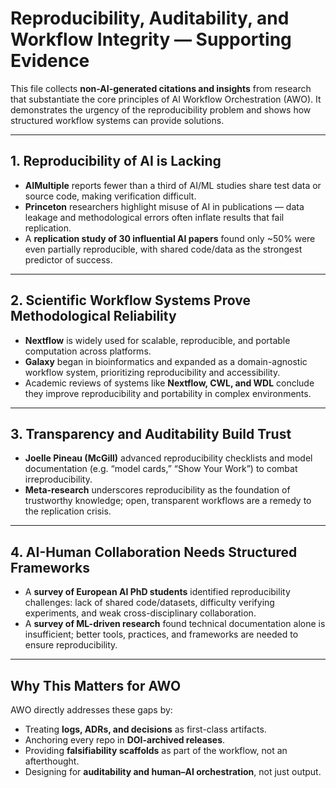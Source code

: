 # Reproducibility, Auditability, and Workflow Integrity — Supporting Evidence

This file collects **non-AI-generated citations and insights** from research that substantiate the core principles of AI Workflow Orchestration (AWO). It demonstrates the urgency of the reproducibility problem and shows how structured workflow systems can provide solutions.

---

## 1. Reproducibility of AI is Lacking
- **AIMultiple** reports fewer than a third of AI/ML studies share test data or source code, making verification difficult.  
- **Princeton** researchers highlight misuse of AI in publications — data leakage and methodological errors often inflate results that fail replication.  
- A **replication study of 30 influential AI papers** found only ~50% were even partially reproducible, with shared code/data as the strongest predictor of success.

---

## 2. Scientific Workflow Systems Prove Methodological Reliability
- **Nextflow** is widely used for scalable, reproducible, and portable computation across platforms.  
- **Galaxy** began in bioinformatics and expanded as a domain-agnostic workflow system, prioritizing reproducibility and accessibility.  
- Academic reviews of systems like **Nextflow, CWL, and WDL** conclude they improve reproducibility and portability in complex environments.

---

## 3. Transparency and Auditability Build Trust
- **Joelle Pineau (McGill)** advanced reproducibility checklists and model documentation (e.g. “model cards,” “Show Your Work”) to combat irreproducibility.  
- **Meta-research** underscores reproducibility as the foundation of trustworthy knowledge; open, transparent workflows are a remedy to the replication crisis.

---

## 4. AI-Human Collaboration Needs Structured Frameworks
- A **survey of European AI PhD students** identified reproducibility challenges: lack of shared code/datasets, difficulty verifying experiments, and weak cross-disciplinary collaboration.  
- A **survey of ML-driven research** found technical documentation alone is insufficient; better tools, practices, and frameworks are needed to ensure reproducibility.

---

## Why This Matters for AWO
AWO directly addresses these gaps by:  
- Treating **logs, ADRs, and decisions** as first-class artifacts.  
- Anchoring every repo in **DOI-archived releases**.  
- Providing **falsifiability scaffolds** as part of the workflow, not an afterthought.  
- Designing for **auditability and human–AI orchestration**, not just output.  
